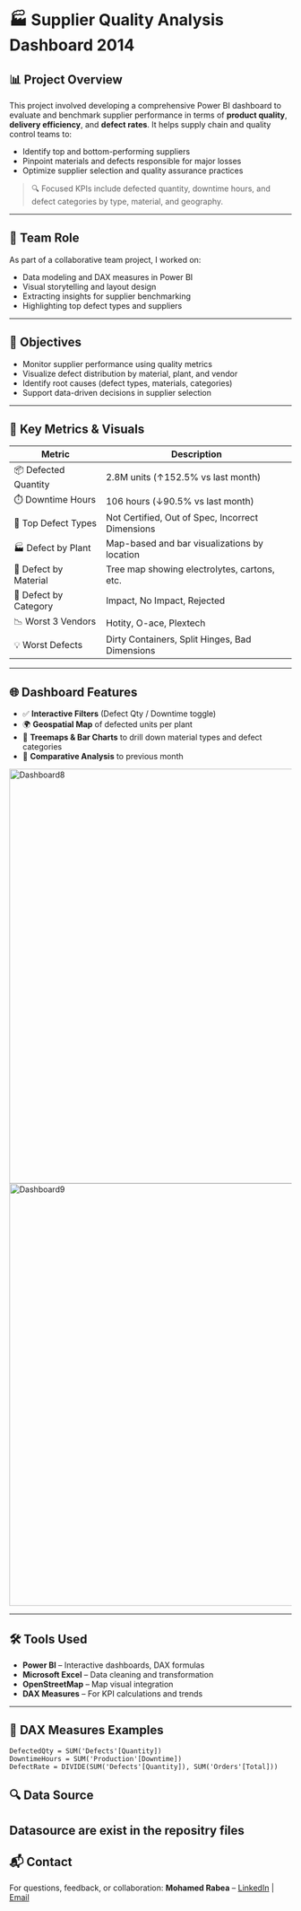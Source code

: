 # 🏭 Supplier Quality Analysis Dashboard 2014

## 📊 Project Overview

This project involved developing a comprehensive Power BI dashboard to evaluate and benchmark supplier performance in terms of **product quality**, **delivery efficiency**, and **defect rates**. It helps supply chain and quality control teams to:

- Identify top and bottom-performing suppliers
- Pinpoint materials and defects responsible for major losses
- Optimize supplier selection and quality assurance practices

> 🔍 Focused KPIs include defected quantity, downtime hours, and defect categories by type, material, and geography.

---

## 👥 Team Role

As part of a collaborative team project, I worked on:
- Data modeling and DAX measures in Power BI
- Visual storytelling and layout design
- Extracting insights for supplier benchmarking
- Highlighting top defect types and suppliers

---

## 🎯 Objectives

- Monitor supplier performance using quality metrics
- Visualize defect distribution by material, plant, and vendor
- Identify root causes (defect types, materials, categories)
- Support data-driven decisions in supplier selection

---

## 📌 Key Metrics & Visuals

| Metric                  | Description                                     |
|-------------------------|-------------------------------------------------|
| 📦 Defected Quantity     | 2.8M units (↑152.5% vs last month)              |
| ⏱️ Downtime Hours        | 106 hours (↓90.5% vs last month)               |
| 🚩 Top Defect Types      | Not Certified, Out of Spec, Incorrect Dimensions |
| 🏭 Defect by Plant       | Map-based and bar visualizations by location   |
| 🧪 Defect by Material    | Tree map showing electrolytes, cartons, etc.   |
| 🧰 Defect by Category    | Impact, No Impact, Rejected                    |
| 📉 Worst 3 Vendors       | Hotity, O-ace, Plextech                        |
| 💡 Worst Defects         | Dirty Containers, Split Hinges, Bad Dimensions |

---

## 🌐 Dashboard Features

- ✅ **Interactive Filters** (Defect Qty / Downtime toggle)
- 🌍 **Geospatial Map** of defected units per plant
- 🧾 **Treemaps & Bar Charts** to drill down material types and defect categories
- 📆 **Comparative Analysis** to previous month

<img width="739" alt="Dashboard8" src="https://github.com/user-attachments/assets/932fd949-8d68-4f1d-80b4-dbb79a803a87" />
<img width="753" alt="Dashboard9" src="https://github.com/user-attachments/assets/295e0c00-63fc-4950-becd-5040f1c349af" />


---

## 🛠️ Tools Used

- **Power BI** – Interactive dashboards, DAX formulas
- **Microsoft Excel** – Data cleaning and transformation
- **OpenStreetMap** – Map visual integration
- **DAX Measures** – For KPI calculations and trends

---

## 🧮 DAX Measures Examples

```DAX
DefectedQty = SUM('Defects'[Quantity])
DowntimeHours = SUM('Production'[Downtime])
DefectRate = DIVIDE(SUM('Defects'[Quantity]), SUM('Orders'[Total]))
```

## 🔍 Data Source

Datasource are exist in the repositry files 
---

## 📬 Contact

For questions, feedback, or collaboration:
**Mohamed Rabea** – [LinkedIn](https://www.linkedin.com/in/mohamed-rabea-991373261/) | [Email](mailto:mhmdrby769@email.com)



